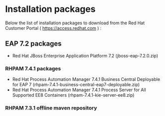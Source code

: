 # Installation packages

Below the list of installation packages to download from the Red Hat Customer Portal ( https://access.redhat.com ) :

## EAP 7.2 packages

- Red Hat JBoss Enterprise Application Platform 7.2
  (jboss-eap-7.2.0.zip)

### RHPAM 7.4.1 packages

- Red Hat Process Automation Manager 7.4.1 Business Central Deployable for EAP 7
  (rhpam-7.4.1-business-central-eap7-deployable.zip)
- Red Hat Process Automation Manager 7.4.1 Process Server for All Supported EE8 Containers
  (rhpam-7.4.1-kie-server-ee8.zip)

### RHPAM 7.3.1 offline maven repository

